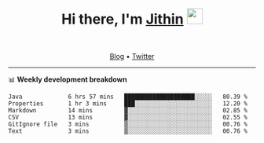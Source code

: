 <h1 align="center">Hi there, I'm <a href="https://jithset.github.io/" target="_blank">Jithin</a> <img
src="https://github.com/blackcater/blackcater/raw/main/images/Hi.gif" height="32" /></h1>

<br />

<p align="center">
  <a href="https://jithset.github.io">Blog</a> •
  <a href="https://twitter.com/jithset">Twitter</a>
</p>

---

📊 **Weekly development breakdown**

<!--START_SECTION:waka-->

```text
Java             6 hrs 57 mins   ████████████████████░░░░░   80.39 %
Properties       1 hr 3 mins     ███░░░░░░░░░░░░░░░░░░░░░░   12.20 %
Markdown         14 mins         ▓░░░░░░░░░░░░░░░░░░░░░░░░   02.85 %
CSV              13 mins         ▓░░░░░░░░░░░░░░░░░░░░░░░░   02.55 %
GitIgnore file   3 mins          ▒░░░░░░░░░░░░░░░░░░░░░░░░   00.76 %
Text             3 mins          ▒░░░░░░░░░░░░░░░░░░░░░░░░   00.76 %
```

<!--END_SECTION:waka-->

